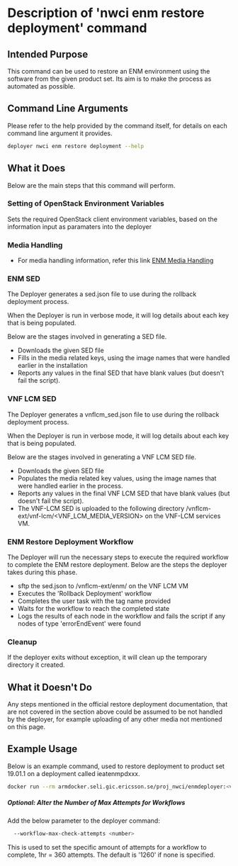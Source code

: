 # Description of 'nwci enm restore deployment' command

## Intended Purpose
This command can be used to restore an ENM environment using the software from the given product set. Its aim is to make the process as automated as possible.

## Command Line Arguments
Please refer to the help provided by the command itself, for details on each command line argument it provides.

```bash
deployer nwci enm restore deployment --help
```

## What it Does
Below are the main steps that this command will perform.

### Setting of OpenStack Environment Variables
Sets the required OpenStack client environment variables, based on the information input as paramaters into the deployer

### Media Handling

* For media handling information, refer this link [ENM Media Handling](enm_media_information.md)

### ENM SED
The Deployer generates a sed.json file to use during the rollback deployment process.

When the Deployer is run in verbose mode, it will log details about each key that is being populated.

Below are the stages involved in generating a SED file.

* Downloads the given SED file
* Fills in the media related keys, using the image names that were handled earlier in the installation
* Reports any values in the final SED that have blank values (but doesn't fail the script).


### VNF LCM SED
The Deployer generates a vnflcm_sed.json file to use during the rollback deployment process.

When the Deployer is run in verbose mode, it will log details about each key that is being populated.

Below are the stages involved in generating a VNF LCM SED file.

* Downloads the given SED file
* Populates the media related key values, using the image names that were handled earlier in the process.
* Reports any values in the final VNF LCM SED that have blank values (but doesn't fail the script).
* The VNF-LCM SED is uploaded to the following directory /vnflcm-ext/vnf-lcm/\<VNF_LCM_MEDIA_VERSION> on the VNF-LCM services VM.


### ENM Restore Deployment Workflow
The Deployer will run the necessary steps to execute the required workflow to complete the ENM restore deployment. Below are the steps the deployer takes during this phase.

* sftp the sed.json to /vnflcm-ext/enm/ on the VNF LCM VM
* Executes the 'Rollback Deployment' workflow
* Completes the user task with the tag name provided
* Waits for the workflow to reach the completed state
* Logs the results of each node in the workflow and fails the script if any nodes of type 'errorEndEvent' were found


### Cleanup
If the deployer exits without exception, it will clean up the temporary directory it created.

## What it Doesn't Do
Any steps mentioned in the official restore deployment documentation, that are not covered in the section above could be assumed to be not handled by the deployer, for example uploading of any other media not mentioned on this page.

## Example Usage
Below is an example command, used to restore deployment to product set 19.01.1 on a deployment called ieatenmpdxxx.

```bash
docker run --rm armdocker.seli.gic.ericsson.se/proj_nwci/enmdeployer:<version> nwci enm restore deployment --os-username nwciUser --os-password 'XXXXXXXXX' --os-auth-url https://nfvi.dc419.nbi2.ericsson.se:5000/v2.0/ --os-project-name NWCI --deployment-name nwci --sed-file-url http://141.137.173.80/ECEE_30k_Environemnt_17.5-17.5.106.json --vnf-lcm-sed-url http://141.137.173.80/Athlone_ECEE_VNF_LCM_17.5-17.5.106.json --artifact-json-file /var/tmp/30k_artifact_json_list.json --os-cacert /root/openstack/cert/ctrl-ca.crt --backup-tag backup_19.01.1 --debug
```

##### Optional: Alter the Number of Max Attempts for Workflows
Add the below parameter to the deployer command:

```bash
  --workflow-max-check-attempts <number>
```
This is used to set the specific amount of attempts for a workflow to complete, 1hr = 360 attempts.
The default is '1260' if none is specified.
